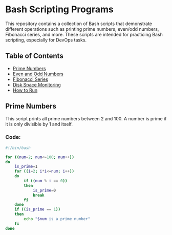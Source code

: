 # Bash Scripting Programs

This repository contains a collection of Bash scripts that demonstrate different operations such as printing prime numbers, even/odd numbers, Fibonacci series, and more. These scripts are intended for practicing Bash scripting, especially for DevOps tasks.

## Table of Contents

- [Prime Numbers](#prime-numbers)
- [Even and Odd Numbers](#even-and-odd-numbers)
- [Fibonacci Series](#fibonacci-series)
- [Disk Space Monitoring](#disk-space-monitoring)
- [How to Run](#how-to-run)

## Prime Numbers

This script prints all prime numbers between 2 and 100. A number is prime if it is only divisible by 1 and itself.

### Code:

```bash
#!/bin/bash

for ((num=2; num<=100; num++))
do
    is_prime=1
    for ((i=2; i*i<=num; i++))
    do
        if ((num % i == 0))
        then
            is_prime=0
            break
        fi
    done
    if ((is_prime == 1))
    then
        echo "$num is a prime number"
    fi
done
